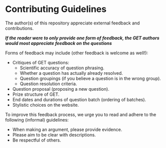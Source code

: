 # Contributing Guidelines

The author(s) of this repository appreciate external feedback and contributions.

___If the reader were to only provide one form of feedback, the GET authors would most appreciate feedback on the questions___

Forms of feedback may include (other feedback is welcome as well!):

* Critiques of GET questions:
  * Scientific accuracy of question phrasing.
  * Whether a question has actually already resolved.
  * Question groupings (if you believe a question is in the wrong group).
  * Question resolution criteria.
* Question proposal (proposing a new question).
* Prize structure of GET.
* End dates and durations of question batch (ordering of batches).
* Stylistic choices on the website.

To improve this feedback process, we urge you to read and adhere to the
following (informal) guidelines:

* When making an argument, please provide evidence.
* Please aim to be clear with descriptions.
* Be respectful of others.
